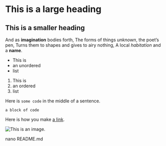 # This is a large heading
## This is a smaller heading
And as **imagination** bodies forth, The forms of things *unknown*, the poet’s pen, Turns them to shapes and gives to airy
nothing, A local *habitation* and a **name**.
- This is
- an unordered
- list

1. This is
2. an ordered
3. list

Here is `some code` in the middle of a sentence.
``` This is
a block of code
```

Here is how you make [a link](https://www.wikipedia.org/).

![This is an image.](https://github.com/yihui/xaringan/releases/download/v0.0.2/karl-moustache.jpg)

nano README.md
